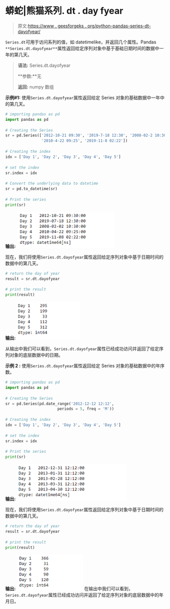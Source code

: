 # 蟒蛇|熊猫系列. dt . day fyear

> 原文:[https://www . geesforgeks . org/python-pandas-series-dt-dayofyear/](https://www.geeksforgeeks.org/python-pandas-series-dt-dayofyear/)

`Series.dt`可用于访问系列的值，如 datetimelike，并返回几个属性。Pandas `**Series.dt.dayofyear**`属性返回给定序列对象中基于基础日期时间的数据中一年的第几天。

> **语法:** Series.dt.dayofyear
> 
> **参数:**无
> 
> **返回:** numpy 数组

**示例#1:** 使用`Series.dt.dayofyear`属性返回给定 Series 对象的基础数据中一年中的第几天。

```py
# importing pandas as pd
import pandas as pd

# Creating the Series
sr = pd.Series(['2012-10-21 09:30', '2019-7-18 12:30', '2008-02-2 10:30',
                '2010-4-22 09:25', '2019-11-8 02:22'])

# Creating the index
idx = ['Day 1', 'Day 2', 'Day 3', 'Day 4', 'Day 5']

# set the index
sr.index = idx

# Convert the underlying data to datetime 
sr = pd.to_datetime(sr)

# Print the series
print(sr)
```

**输出:**
![](img/8f2559a818481a53e728092430ef7ef0.png)

现在，我们将使用`Series.dt.dayofyear`属性返回给定序列对象中基于日期时间的数据中的第几天。

```py
# return the day of year
result = sr.dt.dayofyear

# print the result
print(result)
```

**输出:**
![](img/d066b3c2b9f78d7e1491a3e0f39150cc.png)

从输出中我们可以看到，`Series.dt.dayofyear`属性已经成功访问并返回了给定序列对象的底层数据中的日期。

**示例 2 :** 使用`Series.dt.dayofyear`属性返回给定 Series 对象的基础数据中的年序数。

```py
# importing pandas as pd
import pandas as pd

# Creating the Series
sr = pd.Series(pd.date_range('2012-12-12 12:12', 
                       periods = 5, freq = 'M'))

# Creating the index
idx = ['Day 1', 'Day 2', 'Day 3', 'Day 4', 'Day 5']

# set the index
sr.index = idx

# Print the series
print(sr)
```

**输出:**
![](img/f677f3efd64095b5f6b89e85c947acc1.png)

现在，我们将使用`Series.dt.dayofyear`属性返回给定序列对象中基于日期时间的数据中的第几天。

```py
# return the day of year
result = sr.dt.dayofyear

# print the result
print(result)
```

**输出:**
![](img/dcf7dd5110e56b92869e56f3cf05207d.png)
在输出中我们可以看到，`Series.dt.dayofyear`属性已经成功访问并返回了给定序列对象的底层数据中的年月日。